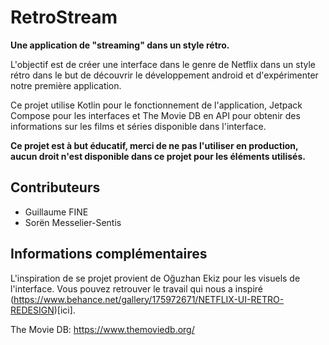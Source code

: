 # RetroStream

**Une application de "streaming" dans un style rétro.**

L'objectif est de créer une interface dans le genre de Netflix dans un style rétro dans le but de découvrir le développement android et d'expérimenter notre première application.

Ce projet utilise Kotlin pour le fonctionnement de l'application, Jetpack Compose pour les interfaces et The Movie DB en API pour obtenir des informations sur les films et séries disponible dans l'interface.



__**Ce projet est à but éducatif, merci de ne pas l'utiliser en production, aucun droit n'est disponible dans ce projet pour les éléments utilisés.**__

## Contributeurs

- Guillaume FINE
- Sorën Messelier-Sentis

## Informations complémentaires

L'inspiration de se projet provient de Oğuzhan Ekiz pour les visuels de l'interface. Vous pouvez retrouver le travail qui nous a inspiré (https://www.behance.net/gallery/175972671/NETFLIX-UI-RETRO-REDESIGN)[ici].

The Movie DB: https://www.themoviedb.org/
